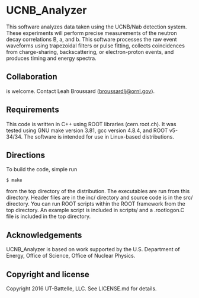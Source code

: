 UCNB_Analyzer
=============

This software analyzes data taken using the UCNB/Nab detection system. These experiments will perform precise measurements of the neutron decay correlations B, a, and b.  This software processes the raw event waveforms using trapezoidal filters or pulse fitting, collects coincidences from charge-sharing, backscattering, or electron-proton events, and produces timing and energy spectra.

Collaboration
-------------
is welcome.  Contact Leah Broussard (broussardlj@ornl.gov).

Requirements
------------

This code is written in C++ using ROOT libraries (cern.root.ch).  It was tested using GNU make version 3.81, gcc version 4.8.4, and ROOT v5-34/34.  The software is intended for use in Linux-based distributions.

Directions
----------

To build the code, simple run

```
$ make
```

from the top directory of the distribution.  The executables are run from this directory.  Header files are in the inc/ directory and source code is in the src/ directory.  You can run ROOT scripts within the ROOT framework from the top directory.  An example script is included in scripts/ and a .rootlogon.C file is included in the top directory.

Acknowledgements
----------------

UCNB_Analyzer is based on work supported by the U.S. Department of Energy, Office of Science, Office of Nuclear Physics.

Copyright and license
---------------------
Copyright 2016 UT-Battelle, LLC.  See LICENSE.md for details.
